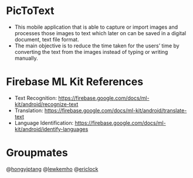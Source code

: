 # PicToText
- This mobile application that is able to capture or import images and processes those images to text which later on can be saved in a digital document, text file format. 
- The main objective is to reduce the time taken for the users’ time by converting the text from the images instead of typing or writing manually.

# Firebase ML Kit References

- Text Recognition:
https://firebase.google.com/docs/ml-kit/android/recognize-text
- Translation:
https://firebase.google.com/docs/ml-kit/android/translate-text
- Language Identification:
https://firebase.google.com/docs/ml-kit/android/identify-languages

# Groupmates
@[hongyiptang](https://github.com/hongyiptang)
@[lewkemho](https://github.com/kemholew)
@[ericlock]()
